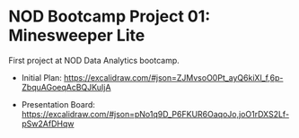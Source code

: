 # NOD Bootcamp Project 01:  Minesweeper Lite
 First project at NOD Data Analytics bootcamp.

- Initial Plan: https://excalidraw.com/#json=ZJMvsoO0Pt_ayQ6kiXl_f,6p-ZbquAGoeqAcBQJKuIjA

- Presentation Board: https://excalidraw.com/#json=pNo1q9D_P6FKUR6OaqoJo,joO1rDXS2Lf-pSw2AfDHqw

